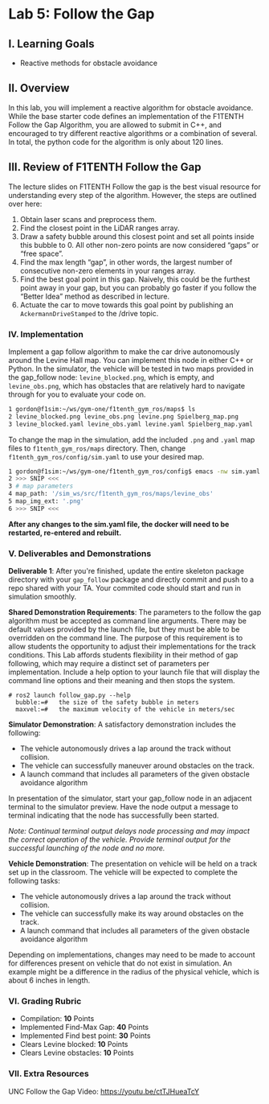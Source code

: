 # Lab 5: Follow the Gap

## I. Learning Goals

- Reactive methods for obstacle avoidance

## II. Overview

In this lab, you will implement a reactive algorithm for obstacle avoidance. While the base starter code defines an implementation of the F1TENTH Follow the Gap Algorithm, you are allowed to submit in C++, and encouraged to try different reactive algorithms or a combination of several. In total, the python code for the algorithm is only about 120 lines.

## III. Review of F1TENTH Follow the Gap

The lecture slides on F1TENTH Follow the gap is the best visual resource for understanding every step of the algorithm. However, the steps are outlined over here:

1. Obtain laser scans and preprocess them.
2. Find the closest point in the LiDAR ranges array.
3. Draw a safety bubble around this closest point and set all points inside this bubble to 0. All other non-zero points are now considered “gaps” or “free space”.
4. Find the max length “gap”, in other words, the largest number of consecutive non-zero elements in your ranges array.
5. Find the best goal point in this gap. Naively, this could be the furthest point away in your gap, but you can probably go faster if you follow the “Better Idea” method as described in lecture.
6. Actuate the car to move towards this goal point by publishing an `AckermannDriveStamped` to the /drive topic.

### IV. Implementation

Implement a gap follow algorithm to make the car drive autonomously around the Levine Hall map. You can implement this node in either C++ or Python. In the simulator, the vehicle will be tested
in two maps provided in the gap_follow node: `levine_blocked.png`, which is empty, and `levine_obs.png`, which has obstacles that are relatively hard to navigate through for you to evaluate your code on.

```bash
1 gordon@f1sim:~/ws/gym-one/f1tenth_gym_ros/maps$ ls
2 levine_blocked.png levine_obs.png levine.png Spielberg_map.png
3 levine_blocked.yaml levine_obs.yaml levine.yaml Spielberg_map.yaml
```

To change the map in the simulation, add the included `.png` and `.yaml` map files to `f1tenth_gym_ros/maps` directory. Then, change `f1tenth_gym_ros/config/sim.yaml` to use your desired map.

```bash
1 gordon@f1sim:~/ws/gym-one/f1tenth_gym_ros/config$ emacs -nw sim.yaml # edit the sim.yaml file 
2 >>> SNIP <<<
3 # map parameters
4 map_path: '/sim_ws/src/f1tenth_gym_ros/maps/levine_obs'
5 map_img_ext: '.png'
6 >>> SNIP <<<
```
**After any changes to the sim.yaml file, the docker will need to be restarted, re-entered and rebuilt.**

### V. Deliverables and Demonstrations

**Deliverable 1**: After you're finished, update the entire skeleton package directory with your `gap_follow` package and directly commit and push to a repo shared with your TA. Your commited code should start and run in simulation smoothly.

**Shared Demonstration Requirements**:
The parameters to the follow the gap algorithm must be accepted as command line arguments. There may be default values provided by the launch file, but they must be able to be overridden on the command line. The purpose of this requirement is to allow students the opportunity to adjust their implementations for the track conditions. This Lab affords students flexibility in their method of gap following, which may require a distinct set of parameters per implementation. Include a help option to your launch file that will display the command line options and their meaning and then stops the system.

```# Breanna please include an example invocation, you do not need to implement this just a text sample such as:
# ros2 launch follow_gap.py --help
  bubble:=#   the size of the safety bubble in meters
  maxvel:=#   the maximum velocity of the vehicle in meters/sec
```

**Simulator Demonstration**:
A satisfactory demonstration includes the following:
- The vehicle autonomously drives a lap around the track without collision.
- The vehicle can successfully maneuver around obstacles on the track.
- A launch command that includes all parameters of the given obstacle avoidance algorithm

In presentation of the simulator, start your gap_follow node in an adjacent terminal to the simulator
preview. Have the node output a message to terminal indicating that the node has successfully been started.

*Note: Continual terminal output delays node processing and may impact the correct operation of the vehicle.
Provide terminal output for the successful launching of the node and no more.*

**Vehicle Demonstration**: The presentation on vehicle will be held on a track set up in the classroom. The vehicle will be expected
to complete the following tasks:
- The vehicle autonomously drives a lap around the track without collision.
- The vehicle can successfully make its way around obstacles on the track.
- A launch command that includes all parameters of the given obstacle avoidance algorithm

Depending on implementations, changes may need to be made to account for differences present on
vehicle that do not exist in simulation. An example might be a difference in the radius of the physical
vehicle, which is about 6 inches in length.



### VI. Grading Rubric

- Compilation: **10** Points
- Implemented Find-Max Gap: **40** Points
- Implemented Find best point: **30** Points
- Clears Levine blocked: **10** Points
- Clears Levine obstacles: **10** Points

### VII. Extra Resources

UNC Follow the Gap Video: https://youtu.be/ctTJHueaTcY
